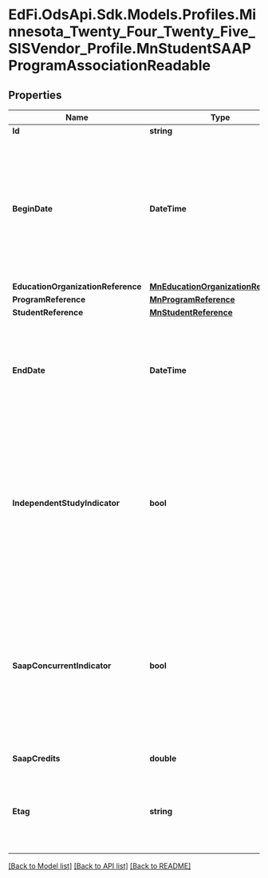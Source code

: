 # EdFi.OdsApi.Sdk.Models.Profiles.Minnesota_Twenty_Four_Twenty_Five_SISVendor_Profile.MnStudentSAAPProgramAssociationReadable

## Properties

Name | Type | Description | Notes
------------ | ------------- | ------------- | -------------
**Id** | **string** |  | [optional] 
**BeginDate** | **DateTime** | The earliest date the student is involved with the program. Typically, this is the date the student becomes eligible for the program. | 
**EducationOrganizationReference** | [**MnEducationOrganizationReference**](MnEducationOrganizationReference.md) |  | 
**ProgramReference** | [**MnProgramReference**](MnProgramReference.md) |  | 
**StudentReference** | [**MnStudentReference**](MnStudentReference.md) |  | 
**EndDate** | **DateTime** | The month, day, and year on which the Student exited the Program or stopped receiving services. | [optional] 
**IndependentStudyIndicator** | **bool** | State-approved alternative programs (SAAP) that also have a state-approved Independent Study(IS) component use this flag to identify independent study participants. | 
**SaapConcurrentIndicator** | **bool** | An indicator representing a Student who is enrolled less than full-time at a traditional school and who is also enrolled at a State Approved Alternative Program (SAAP). | 
**SaapCredits** | **double** | SAAP Credits. | 
**Etag** | **string** | A unique system-generated value that identifies the version of the resource. | [optional] 

[[Back to Model list]](../README.md#documentation-for-models) [[Back to API list]](../README.md#documentation-for-api-endpoints) [[Back to README]](../README.md)

